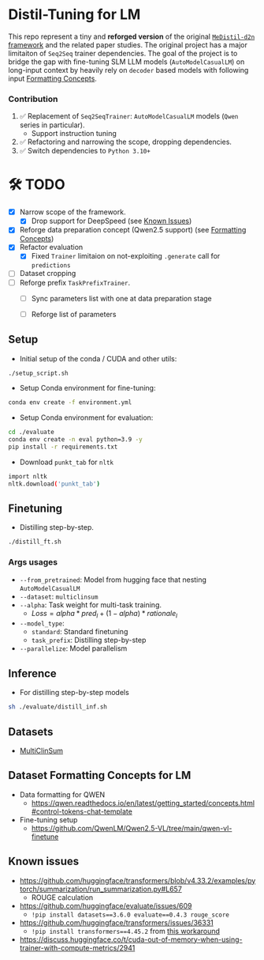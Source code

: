 # Distil-Tuning for LM

This repo represent a tiny and **reforged version** of the original [`MeDistil-d2n` framework](https://github.com/Xiaoxiao-Liu/distill-d2n) and the related paper studies.
The original project has a major limitaiton of `Seq2Seq` trainer dependencies.
The goal of the project is to bridge the gap with fine-tuning SLM LLM models (`AutoModelCasualLM`) on long-input context by heavily rely on `decoder` based models with following input [Formatting Concepts](#dataset-formatting-concepts-for-lm).

### Contribution
1. ✅ Replacement of `Seq2SeqTrainer`: `AutoModelCasualLM` models (`Qwen` series in particular).
   * Support instruction tuning
2. ✅ Refactoring and narrowing the scope, dropping dependencies.
3. ✅ Switch dependencies to `Python 3.10+`

# 🛠️ TODO
- [x] Narrow scope of the framework.
  - [x] Drop support for DeepSpeed (see [Known Issues](#known-issues))
- [x] Reforge data preparation concept (Qwen2.5 support) (see [Formatting Concepts](#dataset-formatting-concepts-for-lm))
- [x] Refactor evaluation
  - [x] Fixed `Trainer` limitaion on not-exploiting `.generate` call for `predictions`
- [ ] Dataset cropping
- [ ] Reforge prefix `TaskPrefixTrainer`.
  - [ ] Sync parameters list with one at data preparation stage
  - [ ] Reforge list of parameters


## Setup
- Initial setup of the conda / CUDA and other utils:
```bash
./setup_script.sh
```
- Setup Conda environment for fine-tuning:
```bash
conda env create -f environment.yml
```
- Setup Conda environment for evaluation:
```bash
cd ./evaluate
conda env create -n eval python=3.9 -y
pip install -r requirements.txt   
```

- Download `punkt_tab` for `nltk`
```bash
import nltk
nltk.download('punkt_tab')
```

## Finetuning

- Distilling step-by-step. 
```bash
./distill_ft.sh
```

### Args usages
- `--from_pretrained`: Model from hugging face that nesting `AutoModelCasualLM`
- `--dataset`: `multiclinsum`
- `--alpha`: Task weight for multi-task training.
  - $Loss = alpha * pred_l + (1 - alpha) * rationale_l$
- `--model_type`:
  - `standard`: Standard finetuning
  - `task_prefix`: Distilling step-by-step
- `--parallelize`: Model parallelism

## Inference

- For distilling step-by-step models
```bash
sh ./evaluate/distill_inf.sh
```

## Datasets
* [MultiClinSum](https://zenodo.org/records/15463353)

## Dataset Formatting Concepts for LM

* Data formatting for QWEN
  * https://qwen.readthedocs.io/en/latest/getting_started/concepts.html#control-tokens-chat-template
* Fine-tuning setup
  * https://github.com/QwenLM/Qwen2.5-VL/tree/main/qwen-vl-finetune

## Known issues

* https://github.com/huggingface/transformers/blob/v4.33.2/examples/pytorch/summarization/run_summarization.py#L657
  * ROUGE calculation  
* https://github.com/huggingface/evaluate/issues/609
  * `!pip install datasets==3.6.0 evaluate==0.4.3 rouge_score`
* https://github.com/huggingface/transformers/issues/36331
  * `!pip install transformers==4.45.2` from [this workaround](https://discuss.huggingface.co/t/typeerror-sentencetransformertrainer-compute-loss-got-an-unexpected-keyword-argument-num-items-in-batch/114298/4)
* https://discuss.huggingface.co/t/cuda-out-of-memory-when-using-trainer-with-compute-metrics/2941
